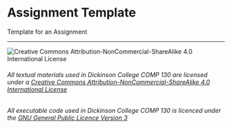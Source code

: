 # Assignment Template
Template for an Assignment

___
![Creative Commons Attribution-NonCommercial-ShareAlike 4.0 International License](https://i.creativecommons.org/l/by-nc-sa/4.0/88x31.png "Creative Commons Attribution-NonCommercial-ShareAlike 4.0 International License")
###### All textual materials used in Dickinson College COMP 130 are licensed under a [Creative Commons Attribution-NonCommercial-ShareAlike 4.0 International License](http://creativecommons.org/licenses/by-nc/4.0/)

###### All executable code used in Dickinson College COMP 130 is licenced under the [GNU General Public Licence Version 3](https://www.gnu.org/licenses/gpl.txt)
